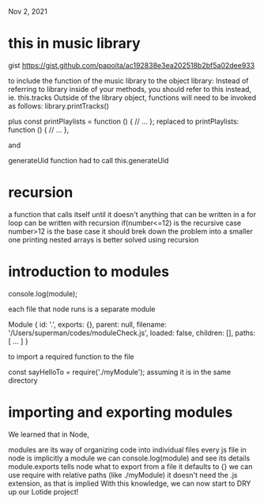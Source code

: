 Nov 2, 2021

# this in music library

gist
https://gist.github.com/papoita/ac192838e3ea202518b2bf5a02dee933

to include the function of the music library to the object library:
Instead of referring to library inside of your methods, you should refer to this instead, ie. this.tracks
Outside of the library object, functions will need to be invoked as follows: library.printTracks()

plus 
const printPlaylists = function () {
    // ...
};
replaced to
printPlaylists: function () {
    // ...
  },

  and

  generateUid function had to call this.generateUid

  # recursion
a function that calls itself until it doesn't
anything that can be written in a for loop can be written with recursion
if(number<=12) is the recursive case
number>12 is the base case
it should brek down the problem into a smaller one
printing nested arrays is better solved using recursion

# introduction to modules
console.log(module);

each file that node runs is a separate module

Module {
  id: '.',
  exports: {},
  parent: null,
  filename: '/Users/superman/codes/moduleCheck.js',
  loaded: false,
  children: [],
  paths: [ ... ] 
}

to import a required function to the file

const sayHelloTo = require('./myModule');
assuming it is in the same directory

# importing and exporting modules 

We learned that in Node,

modules are its way of organizing code into individual files
every js file in node is implicitly a module
we can console.log(module) and see its details
module.exports tells node what to export from a file
it defaults to {}
we can use require with relative paths (like ./myModule)
it doesn't need the .js extension, as that is implied
With this knowledge, we can now start to DRY up our Lotide project!